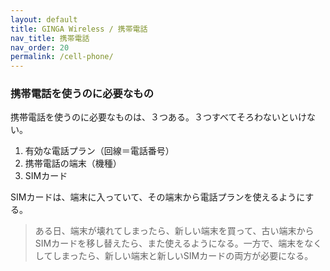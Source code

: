 ```yaml
---
layout: default
title: GINGA Wireless / 携帯電話
nav_title: 携帯電話
nav_order: 20
permalink: /cell-phone/
---
```

<main>
  <div class="container">
    <div class="row">
      <article class="col-sm-6 col-lg-3">
        <div class="panel panel-default">
          <div class="panel-heading">
            <h3 class="panel-title">携帯電話を使うのに必要なもの</h3>
          </div>
          <div class="panel-body">
            <p>携帯電話を使うのに必要なものは、３つある。３つすべてそろわないといけない。</p>
            <ol>
              <li>有効な電話プラン（回線＝電話番号）</li>
              <li>携帯電話の端末（機種）</li>
              <li>SIMカード</li>
            </ol>
            <p>SIMカードは、端末に入っていて、その端末から電話プランを使えるようにする。<blockquote>ある日、端末が壊れてしまったら、新しい端末を買って、古い端末からSIMカードを移し替えたら、また使えるようになる。一方で、端末をなくしてしまったら、新しい端末と新しいSIMカードの両方が必要になる。</blockquote></p>
          </div>
        </div>
      </article>
    </div>
  </div>
</main>
